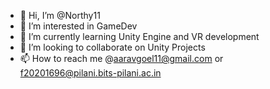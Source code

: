 - 👋 Hi, I’m @Northy11
- 👀 I’m interested in GameDev
- 🌱 I’m currently learning Unity Engine and VR development
- 💞️ I’m looking to collaborate on Unity Projects
- 📫 How to reach me @aaravgoel11@gmail.com or f20201696@pilani.bits-pilani.ac.in

<!---
Northy11/Northy11 is a ✨ special ✨ repository because its `README.md` (this file) appears on your GitHub profile.
You can click the Preview link to take a look at your changes.
--->
